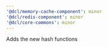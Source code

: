 ```yaml
---
'@dcl/memory-cache-component': minor
'@dcl/redis-component': minor
'@dcl/core-commons': minor
---
```


Adds the new hash functions
